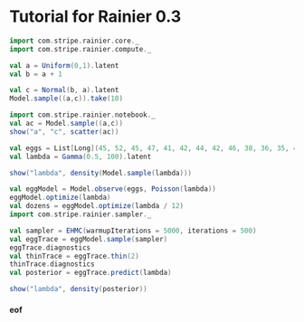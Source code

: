 # Tutorial for Rainier 0.3


```scala mdoc
import com.stripe.rainier.core._
import com.stripe.rainier.compute._

val a = Uniform(0,1).latent
val b = a + 1

val c = Normal(b, a).latent
Model.sample((a,c)).take(10)
```

```scala mdoc:image:scatter.png
import com.stripe.rainier.notebook._
val ac = Model.sample((a,c))
show("a", "c", scatter(ac))
```

```scala mdoc
val eggs = List[Long](45, 52, 45, 47, 41, 42, 44, 42, 46, 38, 36, 35, 41, 48, 42, 29, 45, 43, 45, 40, 42, 53, 31, 48, 40, 45, 39, 29, 45, 42)
val lambda = Gamma(0.5, 100).latent
```

```scala mdoc:image:lambda.png
show("lambda", density(Model.sample(lambda)))
```

```scala mdoc
val eggModel = Model.observe(eggs, Poisson(lambda))
eggModel.optimize(lambda)
val dozens = eggModel.optimize(lambda / 12)
import com.stripe.rainier.sampler._

val sampler = EHMC(warmupIterations = 5000, iterations = 500)
val eggTrace = eggModel.sample(sampler)
eggTrace.diagnostics
val thinTrace = eggTrace.thin(2)
thinTrace.diagnostics
val posterior = eggTrace.predict(lambda)
```

```scala mdoc:image:lambdap.png
show("lambda", density(posterior))
```



#### eof

